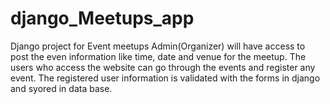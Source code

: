 # django_Meetups_app
Django project for Event meetups
Admin(Organizer) will have access to post the even information like time, date and venue for the meetup.
The users who access the website can go through the events and register any event.
The registered user information is validated with the forms in django and syored in data base.

